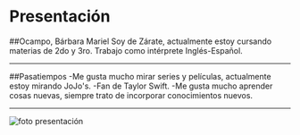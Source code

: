 # Presentación 
##Ocampo, Bárbara Mariel
Soy de Zárate, actualmente estoy cursando materias de 2do y 3ro.
Trabajo como intérprete Inglés-Español.
___
##Pasatiempos
-Me gusta mucho mirar series y películas, actualmente estoy mirando JoJo's.
-Fan de Taylor Swift.
-Me gusta mucho aprender cosas nuevas, siempre trato de incorporar conocimientos nuevos.
___
![foto presentación](https://github.com/pdep-utn-frd/2025-presentacion-barbioc/blob/main/Foto%20Presenci%C3%B3n%20Ocampo.jpeg?raw=true)
